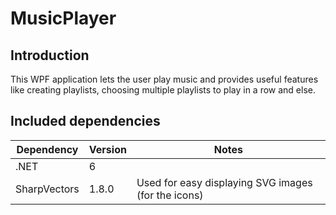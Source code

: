 MusicPlayer
===========

## Introduction

This WPF application lets the user play music and provides useful features like creating playlists, choosing multiple 
playlists to play in a row and else.

## Included dependencies

| Dependency   | Version | Notes                                               |
|--------------|---------|-----------------------------------------------------|
| .NET         | 6       |                                                     |
| SharpVectors | 1.8.0   | Used for easy displaying SVG images (for the icons) |